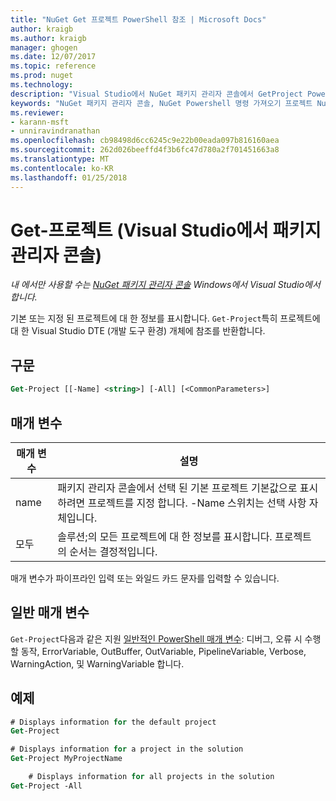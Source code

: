```yaml
---
title: "NuGet Get 프로젝트 PowerShell 참조 | Microsoft Docs"
author: kraigb
ms.author: kraigb
manager: ghogen
ms.date: 12/07/2017
ms.topic: reference
ms.prod: nuget
ms.technology: 
description: "Visual Studio에서 NuGet 패키지 관리자 콘솔에서 GetProject PowerShell 명령에 대 한 참조입니다."
keywords: "NuGet 패키지 관리자 콘솔, NuGet Powershell 명령 가져오기 프로젝트 NuGet Powershell 참조"
ms.reviewer:
- karann-msft
- unniravindranathan
ms.openlocfilehash: cb98498d6cc6245c9e22b00eada097b816160aea
ms.sourcegitcommit: 262d026beeffd4f3b6fc47d780a2f701451663a8
ms.translationtype: MT
ms.contentlocale: ko-KR
ms.lasthandoff: 01/25/2018
---
```

# <a name="get-project-package-manager-console-in-visual-studio"></a>Get-프로젝트 (Visual Studio에서 패키지 관리자 콘솔)

*내 에서만 사용할 수는 [NuGet 패키지 관리자 콘솔](Package-Manager-Console.md) Windows에서 Visual Studio에서 합니다.*

기본 또는 지정 된 프로젝트에 대 한 정보를 표시합니다. `Get-Project`특히 프로젝트에 대 한 Visual Studio DTE (개발 도구 환경) 개체에 참조를 반환합니다.

## <a name="syntax"></a>구문

```ps
Get-Project [[-Name] <string>] [-All] [<CommonParameters>]
```

## <a name="parameters"></a>매개 변수

| 매개 변수 | 설명 |
| --- | --- |
| name | 패키지 관리자 콘솔에서 선택 된 기본 프로젝트 기본값으로 표시 하려면 프로젝트를 지정 합니다. -Name 스위치는 선택 사항 자체입니다. |
| 모두 | 솔루션;의 모든 프로젝트에 대 한 정보를 표시합니다. 프로젝트의 순서는 결정적입니다. |

매개 변수가 파이프라인 입력 또는 와일드 카드 문자를 입력할 수 있습니다.

## <a name="common-parameters"></a>일반 매개 변수

`Get-Project`다음과 같은 지원 [일반적인 PowerShell 매개 변수](http://go.microsoft.com/fwlink/?LinkID=113216): 디버그, 오류 시 수행할 동작, ErrorVariable, OutBuffer, OutVariable, PipelineVariable, Verbose, WarningAction, 및 WarningVariable 합니다.

## <a name="examples"></a>예제

```ps
# Displays information for the default project
Get-Project

# Displays information for a project in the solution
Get-Project MyProjectName

    # Displays information for all projects in the solution
Get-Project -All
```